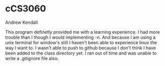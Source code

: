 cCS3060
======

Andrew Kendall

This program definetly provided me with a learning experience. I had more trouble than I though I would implementing 
-n. And because I am using a unix terminal for window's still I haven't been able to experience linux the way I want to.
I wasn't able to push to github because I don't think I have been added to the class directory yet.  I ran out of time and was unable to 
write a .gitignore file also.